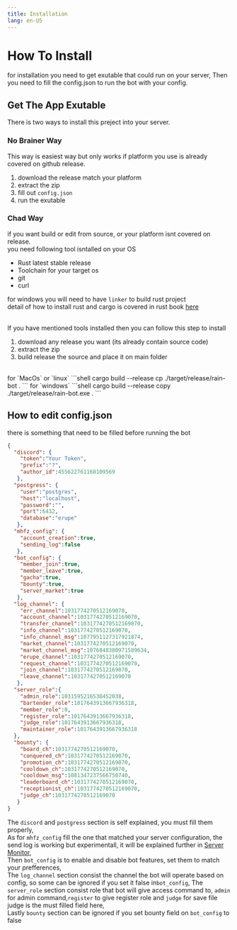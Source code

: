 ```yaml
---
title: Installation
lang: en-US
---
```


# How To Install
for installation you need to get exutable that could run on your server, 
Then you need to fill the config.json to run the bot with your config.

## Get The App Exutable
There is two ways to install this preject into your server.


### No Brainer Way
This way is easiest way but only works if platform you use is already covered on github release.<br/>
1. download the release match your platform
2. extract the zip
3. fill out `config.json`
4. run the exutable

### Chad Way
if you want build or edit from source, or your platform isnt covered on release. <br/>
you need following tool isntalled on your OS


- Rust latest stable release
- Toolchain for your target os
- git
- curl

for windows you will need to have `linker` to build rust project <br/>
detail of how to install rust and cargo is covered in rust book [here](https://doc.rust-lang.org/book/ch01-01-installation.html)<br/><br/>

If you have mentioned tools installed then you can follow this step to install
1. download any release you want (its already contain source code)
2. extract the zip
3. build release the source and place it on main folder <br/>
<br/>
for `MacOs` or `linux`
```shell
cargo build --release
cp ./target/release/rain-bot .
```
for `windows`
```shell
cargo build --release
copy ./target/release/rain-bot.exe .
```

## How to edit config.json
there is something that need to be filled before running the bot <br/>

```json
{
  "discord": {
    "token":"Your Token",
    "prefix":"?",
    "author_id":455622761168109569
   },
  "postgress": {
    "user":"postgres",
    "host":"localhost",
    "password":"",
    "port":6432,
    "database":"erupe"
   },
  "mhfz_config": {   
    "account_creation":true,
    "sending_log":false
   },
  "bot_config": {
    "member_join":true,
    "member_leave":true,
    "gacha":true,
    "bounty":true,
    "server_market":true
   },
  "log_channel": {
    "err_channel":1031774270512169070,
    "account_channel":1031774270512169070,
    "transfer_channel":1031774270512169070,
    "info_channel":1031774270512169070,
    "info_channel_msg":1077951127317921874,
    "market_channel":1031774270512169070,
    "market_channel_msg":1076848380971589634,
    "erupe_channel":1031774270512169070,
    "request_channel":1031774270512169070,
    "join_channel":1031774270512169070,
    "leave_channel":1031774270512169070
   },
  "server_role":{
    "admin_role":1031595216538452038,
    "bartender_role":1017643913667936318,
    "member_role":0,
    "register_role":1017643913667936318,
    "judge_role":1017643913667936318,
    "maintainer_role":1017643913667936318
  },
  "bounty": {
    "board_ch":1031774270512169070,
    "conquered_ch":1031774270512169070,
    "promotion_ch":1031774270512169070,
    "cooldown_ch":1031774270512169070,
    "cooldown_msg":1081347237566750740,
    "leaderboard_ch":1031774270512169070,
    "receptionist_ch":1031774270512169070,
    "judge_ch":1031774270512169070
   }
}
```
The `discord` and `postgress` section is self explained, you must fill them properly,<br/>
As for `mhfz_config` fill the one that matched your server configuration, the send log is working but experimentall, it will be explained further in [Server Monitor](/guide/server),<br/>
Then `bot_config` is to enable and disable bot features, set them to match your prefferences,<br/>
The `log_channel` section consist the channel the bot will operate based on config, so some can be ignored if you set it false in`bot_config`,
The `server_role` section consist role that bot will give access command to, `admin` for admin command,`register` to give register role and `judge` for save file judge is the must filled field here,<br/>
Lastly `bounty` section can be ignored if you set bounty field on `bot_config` to false
